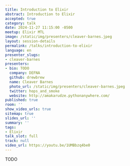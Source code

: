 ```yaml
---
title: Introduction to Elixir
abstract: Introduction to Elixir
accepted: true
category: talk
date: 2024-11-27 11:15:00 -0500
meetup: Elixir MTL
image: /static/img/presenters/cleaver-barnes.jpeg
layout: session-details
permalink: /talks/introduction-to-elixir
language: en
presenter_slugs:
- cleaver-barnes
presenters:
- bio: TODO
  company: DEFNA
  github: drewbrew
  name: Cleaver Barnes
  photo_url: /static/img/presenters/cleaver-barnes.jpeg
  twitter: hops_and_smoke
  website: http://amakarudze.pythonanywhere.com/
published: true
room: ''
show_video_urls: true
sitemap: true
slides_url: ''
summary: ''
tags:
- Elixir
talk_slot: full
track: null
video_url: https://youtu.be/1UMBbzq4be0
---
```


TODO
